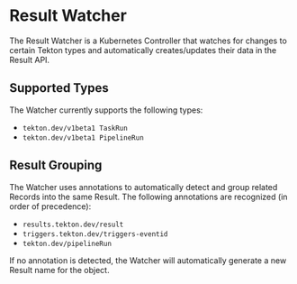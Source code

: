# Result Watcher

The Result Watcher is a Kubernetes Controller that watches for changes to certain Tekton types and automatically creates/updates their data in the Result API.

## Supported Types

The Watcher currently supports the following types:

- `tekton.dev/v1beta1 TaskRun`
- `tekton.dev/v1beta1 PipelineRun`

## Result Grouping

The Watcher uses annotations to automatically detect and group related Records into the same Result. The following annotations are recognized (in order of precedence):

- `results.tekton.dev/result`
- `triggers.tekton.dev/triggers-eventid`
- `tekton.dev/pipelineRun`

If no annotation is detected, the Watcher will automatically generate a new Result name for the object.